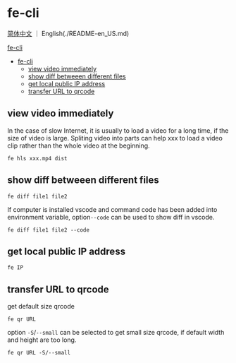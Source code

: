 # fe-cli

[简体中文](./README.md) ｜ English(./README-en_US.md)

[fe-cli](https://github.com/fe-go/fe-cli)

- [fe-cli](#fe-cli)
  - [view video immediately](#view-video-immediately)
  - [show diff betweeen different files](#show-diff-betweeen-different-files)
  - [get local public IP address](#get-local-public-ip-address)
  - [transfer URL to qrcode](#transfer-url-to-qrcode)


## view video immediately
In the case of slow Internet, it is usually to load a video for a long time, if the size of video is large. Spliting video into parts can help xxx to load a video clip rather than the whole video at the beginning. 

`fe hls xxx.mp4 dist`

## show diff betweeen different files
`fe diff file1 file2`

If computer is installed vscode and command code has been added into environment variable, option`--code` can be used to show diff in vscode.

`fe diff file1 file2 --code`

## get local public IP address
`fe IP`

## transfer URL to qrcode

get default size qrcode

`fe qr URL`

option `-S`/`--small` can be selected to get small size qrcode, if default width and height are too long.

`fe qr URL -S/--small`